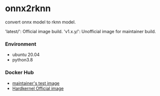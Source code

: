 # onnx2rknn

convert onnx model to rknn model.

'latest/': Official image build.
'v1.x.y/': Unofficial image for maintainer build.

### Environment

- ubuntu 20.04
- python3.8

### Docker Hub

- [maintainer's test image](https://hub.docker.com/repository/docker/how2flow/onnx2rknn/general)
- [Hardkernel Official image](https://hub.docker.com/repository/docker/odroid/onnx2rknn)
